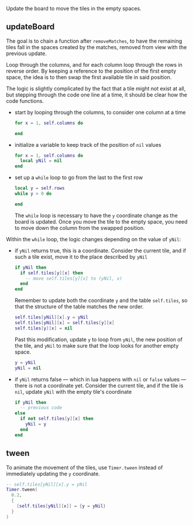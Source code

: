 Update the board to move the tiles in the empty spaces.

## updateBoard

The goal is to chain a function after `removeMatches`, to have the remaining tiles fall in the spaces created by the matches, removed from view with the previous update.

Loop through the columns, and for each column loop through the rows in reverse order. By keeping a reference to the position of the first empty space, the idea is to then swap the first available tile in said position.

The logic is slightly complicated by the fact that a tile might not exist at all, but stepping through the code one line at a time, it should be clear how the code functions.

- start by looping through the columns, to consider one column at a time

  ```lua
  for x = 1, self.columns do

  end
  ```

- initialize a variable to keep track of the position of `nil` values

  ```lua
  for x = 1, self.columns do
    local yNil = nil
  end
  ```

- set up a `while` loop to go from the last to the first row

  ```lua
  local y = self.rows
  while y > 0 do

  end
  ```

  The `while` loop is necessary to have the `y` coordinate change as the board is updated. Once you move the tile to the empty space, you need to move down the column from the swapped position.

Within the `while` loop, the logic changes depending on the value of `yNil`:

- if `yNil` returns true, this is a coordinate. Consider the current tile, and if such a tile exist, move it to the place described by `yNil`

  ```lua
  if yNil then
    if self.tiles[y][x] then
      -- move self.tiles[y][x] to (yNil, x)
    end
  end
  ```

  Remember to update both the coordinate `y` and the table `self.tiles`, so that the structure of the table matches the new order.

  ```lua
  self.tiles[yNil][x].y = yNil
  self.tiles[yNil][x] = self.tiles[y][x]
  self.tiles[y][x] = nil
  ```

  Past this modification, update `y` to loop from `yNil`, the new position of the tile, and `yNil` to make sure that the loop looks for another empty space.

  ```lua
  y = yNil
  yNil = nil
  ```

- if `yNil` returns false — which in lua happens with `nil` or `false` values — there is not a coordinate yet. Consider the current tile, and if the tile is `nil`, update `yNil` with the empty tile's coordinate

  ```lua
  if yNil then
    -- previous code
  else
    if not self.tiles[y][x] then
      yNil = y
    end
  end
  ```

## tween

To animate the movement of the tiles, use `Timer.tween` instead of immediately updating the `y` coordinate.

```lua
-- self.tiles[yNil][x].y = yNil
Timer.tween(
  0.2,
  {
    [self.tiles[yNil][x]] = {y = yNil}
  }
)
```
